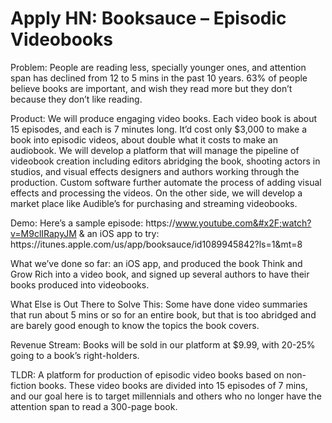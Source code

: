 # Apply HN: Booksauce – Episodic Videobooks

Problem: People are reading less, specially younger ones, and attention span has declined from 12 to 5 mins in the past 10 years. 63% of people believe books are important, and wish they read more but they don’t because they don’t like reading.<p>Product: We will produce engaging video books. Each video book is about 15 episodes, and each is 7 minutes long. It’d cost only $3,000 to make a book into episodic videos, about double what it costs to make an audiobook. We will develop a platform that will manage the pipeline of videobook creation including editors abridging the book, shooting actors in studios, and visual effects designers and authors working through the production. Custom software further automate the process of adding visual effects and processing the videos. On the other side, we will develop a market place like Audible’s for purchasing and streaming videobooks.<p>Demo: Here’s a sample episode: https:&#x2F;&#x2F;www.youtube.com&#x2F;watch?v=M9clIRapyJM &amp; an iOS app to try: https:&#x2F;&#x2F;itunes.apple.com&#x2F;us&#x2F;app&#x2F;booksauce&#x2F;id1089945842?ls=1&amp;mt=8<p>What we’ve done so far: an iOS app, and produced the book Think and Grow Rich into a video book, and signed up several authors to have their books produced into videobooks.<p>What Else is Out There to Solve This: Some have done video summaries that run about 5 mins or so for an entire book, but that is too abridged and are barely good enough to know the topics the book covers.<p>Revenue Stream: Books will be sold in our platform at $9.99, with 20-25% going to a book’s right-holders.<p>TLDR: A platform for production of episodic video books based on non-fiction books. These video books are divided into 15 episodes of 7 mins, and our goal here is to target millennials and others who no longer have the attention span to read a 300-page book.
